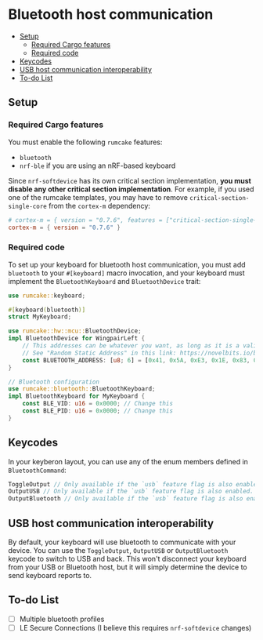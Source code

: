 # Bluetooth host communication

<!--toc:start-->

- [Setup](#setup)
  - [Required Cargo features](#required-cargo-features)
  - [Required code](#required-code)
- [Keycodes](#keycodes)
- [USB host communication interoperability](#usb-host-communication-interoperability)
- [To-do List](#to-do-list)
<!--toc:end-->

## Setup

### Required Cargo features

You must enable the following `rumcake` features:

- `bluetooth`
- `nrf-ble` if you are using an nRF-based keyboard

Since `nrf-softdevice` has its own critical section implementation, **you must disable any other critical section implementation**.
For example, if you used one of the rumcake templates, you may have to remove `critical-section-single-core` from the `cortex-m` dependency:

```toml
# cortex-m = { version = "0.7.6", features = ["critical-section-single-core"] }
cortex-m = { version = "0.7.6" }
```

### Required code

To set up your keyboard for bluetooth host communication, you must add `bluetooth` to your `#[keyboard]` macro invocation, and your keyboard must implement the `BluetoothKeyboard` and `BluetoothDevice` trait:

```rust
use rumcake::keyboard;

#[keyboard(bluetooth)]
struct MyKeyboard;

use rumcake::hw::mcu::BluetoothDevice;
impl BluetoothDevice for WingpairLeft {
    // This addresses can be whatever you want, as long as it is a valid "Random Static" bluetooth addresses.
    // See "Random Static Address" in this link: https://novelbits.io/bluetooth-address-privacy-ble/
    const BLUETOOTH_ADDRESS: [u8; 6] = [0x41, 0x5A, 0xE3, 0x1E, 0x83, 0xE7]; // TODO: Change this
}

// Bluetooth configuration
use rumcake::bluetooth::BluetoothKeyboard;
impl BluetoothKeyboard for MyKeyboard {
    const BLE_VID: u16 = 0x0000; // Change this
    const BLE_PID: u16 = 0x0000; // Change this
}
```

## Keycodes

In your keyberon layout, you can use any of the enum members defined in `BluetoothCommand`:

```rust
ToggleOutput // Only available if the `usb` feature flag is also enabled. More information below.
OutputUSB // Only available if the `usb` feature flag is also enabled. More information below.
OutputBluetooth // Only available if the `usb` feature flag is also enabled. More information below.
```

## USB host communication interoperability

By default, your keyboard will use bluetooth to communicate with your device.
You can use the `ToggleOutput`, `OutputUSB` or `OutputBluetooth` keycode to switch
to USB and back. This won't disconnect your keyboard from your USB or Bluetooth
host, but it will simply determine the device to send keyboard reports to.

## To-do List

- [ ] Multiple bluetooth profiles
- [ ] LE Secure Connections (I believe this requires `nrf-softdevice` changes)
